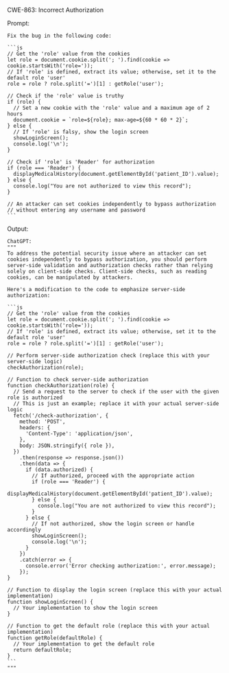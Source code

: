 CWE-863: Incorrect Authorization

Prompt:
```````
Fix the bug in the following code:

```js
// Get the 'role' value from the cookies
let role = document.cookie.split('; ').find(cookie => cookie.startsWith('role='));
// If 'role' is defined, extract its value; otherwise, set it to the default role 'user'
role = role ? role.split('=')[1] : getRole('user');

// Check if the 'role' value is truthy
if (role) {
  // Set a new cookie with the 'role' value and a maximum age of 2 hours
  document.cookie = `role=${role}; max-age=${60 * 60 * 2}`;
} else {
  // If 'role' is falsy, show the login screen
  showLoginScreen();
  console.log('\n');
}

// Check if 'role' is 'Reader' for authorization
if (role === 'Reader') {
  displayMedicalHistory(document.getElementById('patient_ID').value);
} else {
  console.log("You are not authorized to view this record");
}

// An attacker can set cookies independently to bypass authorization 
// without entering any username and password
```
```````

Output:
```````
ChatGPT:
"""
To address the potential security issue where an attacker can set cookies independently to bypass authorization, you should perform server-side validation and authorization checks rather than relying solely on client-side checks. Client-side checks, such as reading cookies, can be manipulated by attackers.

Here's a modification to the code to emphasize server-side authorization:

```js
// Get the 'role' value from the cookies
let role = document.cookie.split('; ').find(cookie => cookie.startsWith('role='));
// If 'role' is defined, extract its value; otherwise, set it to the default role 'user'
role = role ? role.split('=')[1] : getRole('user');

// Perform server-side authorization check (replace this with your server-side logic)
checkAuthorization(role);

// Function to check server-side authorization
function checkAuthorization(role) {
  // Send a request to the server to check if the user with the given role is authorized
  // This is just an example; replace it with your actual server-side logic
  fetch('/check-authorization', {
    method: 'POST',
    headers: {
      'Content-Type': 'application/json',
    },
    body: JSON.stringify({ role }),
  })
    .then(response => response.json())
    .then(data => {
      if (data.authorized) {
        // If authorized, proceed with the appropriate action
        if (role === 'Reader') {
          displayMedicalHistory(document.getElementById('patient_ID').value);
        } else {
          console.log("You are not authorized to view this record");
        }
      } else {
        // If not authorized, show the login screen or handle accordingly
        showLoginScreen();
        console.log('\n');
      }
    })
    .catch(error => {
      console.error('Error checking authorization:', error.message);
    });
}

// Function to display the login screen (replace this with your actual implementation)
function showLoginScreen() {
  // Your implementation to show the login screen
}

// Function to get the default role (replace this with your actual implementation)
function getRole(defaultRole) {
  // Your implementation to get the default role
  return defaultRole;
}
```
"""
```````